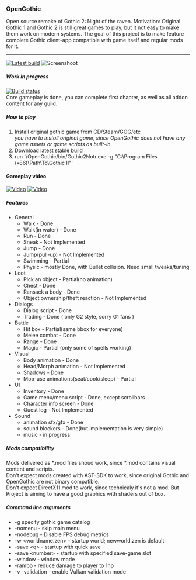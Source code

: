 ### OpenGothic
Open source remake of Gothic 2: Night of the raven.
Motivation: Original Gothic 1 and Gothic 2 is still great games to play, but it not easy to make them work on modern systems.
The goal of this project is to make feature complete Gothic client-app compatible with game itself and regular mods for it.

----
[![Latest build](https://img.shields.io/github/release-pre/Try/opengothic?style=for-the-badge)](https://github.com/Try/opengothic/releases/latest)
![Screenshoot](scr0.png)
##### Work in progress
[![Build status](https://ci.appveyor.com/api/projects/status/github/Try/opengothic?svg=true)](https://ci.appveyor.com/project/Try/opengothic)  
Core gameplay is done, you can complete first chapter, as well as all addon content for any guild. 

##### How to play
1. Install original gothic game from CD/Steam/GOG/etc  
*you have to install original game, since OpenGothic does not have any game assets or game scripts as built-in*
2. [Download latest stable build](https://github.com/Try/opengothic/releases/latest)
3. run '/OpenGothic/bin/Gothic2Notr.exe -g "C:\Program Files (x86)\Path\To\Gothic II"'

#### Gameplay video
[![Video](https://img.youtube.com/vi/21OTvuMdwb4/0.jpg)](https://www.youtube.com/watch?v=21OTvuMdwb4) [![Video](https://img.youtube.com/vi/MUVd-ZWliKY/0.jpg)](https://www.youtube.com/watch?v=MUVd-ZWliKY)

##### Features
* General
    * Walk - Done
    * Walk(in water) - Done
    * Run - Done
    * Sneak - Not Implemented
    * Jump - Done
    * Jump(pull-up) - Not Implemented
    * Swimming - Partial
    * Physic - mostly Done, with Bullet collision. Need small tweaks/tuning
* Loot
    * Pick an object - Partial(no animation)
    * Chest - Done
    * Ransack a body - Done
    * Object ownership/theft reaction - Not Implemented 
* Dialogs
    * Dialog script - Done
    * Trading - Done ( only G2 style, sorry G1 fans )
* Battle
    * Hit box - Partial(same bbox for everyone) 
    * Melee combat - Done
    * Range - Done
    * Magic - Partial (only some of spells working)
* Visual
    * Body animation - Done
    * Head/Morph animation - Not Implemented
    * Shadows - Done
    * Mob-use animations(seat/cook/sleep) - Partial
* UI
    * Inventory - Done
    * Game menu/menu script - Done, except scrollbars
    * Character info screen - Done
    * Quest log - Not Implemented 
* Sound
    * animation sfx/gfx - Done
    * sound blockers - Done(but implementation is very simple)
    * music - in progress


##### Mods compatibility
Mods delivered as *.mod files shoud work, since *.mod contains visual content and scripts.  
Don't expect mods created with AST-SDK to work, since original Gothic and OpenGothic are not binary compatible.  
Don't expect DirectX11 mod to work, since technicaly it's not a mod. But Project is aiming to have a good graphics with shaders out of box.  


##### Command line arguments
* -g specify gothic game catalog
* -nomenu - skip main menu
* -nodebug - Disable FPS debug metrics
* -w <worldname.zen> - startup world; newworld.zen is default
* -save \<q> - startup with quick save
* -save \<number> - startup with specified save-game slot
* -window - window mode
* -rambo - reduce damage to player to 1hp
* -v -validation - enable Vulkan validation mode

